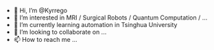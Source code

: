 - 👋 Hi, I’m @Kyrrego
- 👀 I’m interested in MRI / Surgical Robots / Quantum Computation / ...
- 🌱 I’m currently learning automation in Tsinghua University
- 💞️ I’m looking to collaborate on ...
- 📫 How to reach me ...

<!---
Kyrrego/Kyrrego is a ✨ special ✨ repository because its `README.md` (this file) appears on your GitHub profile.
You can click the Preview link to take a look at your changes.
--->
